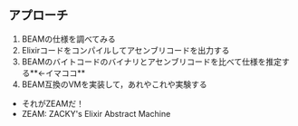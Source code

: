 ##  アプローチ

1. BEAMの仕様を調べてみる
  1. Elixirコードをコンパイルしてアセンブリコードを出力する
  2. BEAMのバイトコードのバイナリとアセンブリコードを比べて仕様を推定する**←イマココ**
3. BEAM互換のVMを実装して，あれやこれや実験する
  * それがZEAMだ！
  * ZEAM: ZACKY's Elixir Abstract Machine